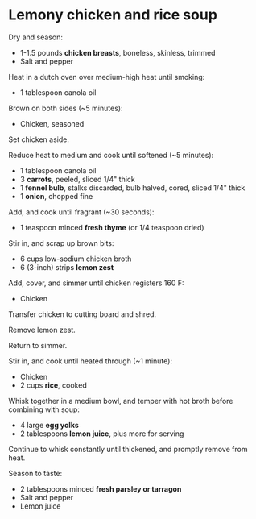 Lemony chicken and rice soup
============================

Dry and season:

- 1-1.5 pounds **chicken breasts**, boneless, skinless, trimmed
- Salt and pepper

Heat in a dutch oven over medium-high heat until smoking:

- 1 tablespoon canola oil

Brown on both sides (~5 minutes):

- Chicken, seasoned

Set chicken aside.

Reduce heat to medium and cook until softened (~5 minutes):

- 1 tablespoon canola oil
- 3 **carrots**, peeled, sliced 1/4" thick
- 1 **fennel bulb**, stalks discarded, bulb halved, cored, sliced 1/4" thick
- 1 **onion**, chopped fine

Add, and cook until fragrant (~30 seconds):

- 1 teaspoon minced **fresh thyme** (or 1/4 teaspoon dried)

Stir in, and scrap up brown bits:

- 6 cups low-sodium chicken broth
- 6 (3-inch) strips **lemon zest**

Add, cover, and simmer until chicken registers 160 F:

- Chicken

Transfer chicken to cutting board and shred.

Remove lemon zest.

Return to simmer.

Stir in, and cook until heated through (~1 minute):

- Chicken
- 2 cups **rice**, cooked

Whisk together in a medium bowl, and temper with hot broth before combining with soup:

- 4 large **egg yolks**
- 2 tablespoons **lemon juice**, plus more for serving

Continue to whisk constantly until thickened, and promptly remove from heat.

Season to taste:

- 2 tablespoons minced **fresh parsley or tarragon**
- Salt and pepper
- Lemon juice
